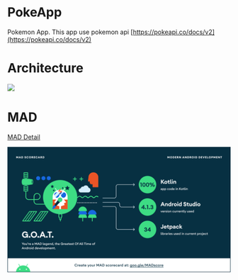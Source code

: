 # PokeApp

Pokemon App. This app use pokemon api [https://pokeapi.co/docs/v2](https://pokeapi.co/docs/v2)



# Architecture

<img src="https://developer.android.com/topic/libraries/architecture/images/final-architecture.png"/>



# MAD

[MAD Detail](https://madscorecard.withgoogle.com/scorecard/share/1583341189/)

<img src="mad_summary.png"/>